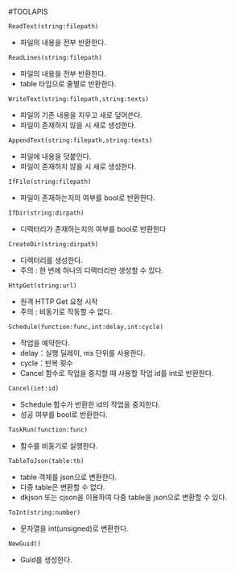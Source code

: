 #TOOLAPIS

```ReadText(string:filepath)```

 - 파일의 내용을 전부 반환한다.

```ReadLines(string:filepath)```

 - 파일의 내용을 전부 반환한다.
 - table 타입으로 줄별로 반환한다.

```WriteText(string:filepath,string:texts)```

 - 파일의 기존 내용을 지우고 새로 덮어쓴다.
 - 파일이 존재하지 않을 시 새로 생성한다.

```AppendText(string:filepath,string:texts)```

 - 파일에 내용을 덧붙인다.
 - 파일이 존재하지 않을 시 새로 생성한다.

```IfFile(string:filepath)```

 - 파일이 존재하는지의 여부를 bool로 반환한다.

```IfDir(string:dirpath)```

 - 디렉터리가 존재하는지의 여부를 bool로 반환한다

```CreateDir(string:dirpath)```

 - 디렉터리를 생성한다.
 - 주의 : 한 번에 하나의 디렉터리만 생성할 수 있다.

```HttpGet(string:url)```

 - 원격 HTTP Get 요청 시작
 - 주의 : 비동기로 작동할 수 없다.

```Schedule(function:func,int:delay,int:cycle)```

 - 작업을 예약한다.
 - delay：실행 딜레이, ms 단위를 사용한다.
 - cycle：반복 횟수
 - Cancel 함수로 작업을 중지할 때 사용할 작업 id를 int로 반환한다.

```Cancel(int:id)```

 - Schedule 함수가 반환한 id의 작업을 중지한다.
 - 성공 여부를 bool로 반환한다.

```TaskRun(function:func)```

 - 함수를 비동기로 실행한다.
 
```TableToJson(table:tb)```

 - table 객체를 json으로 변환한다.
 - 다중 table은 변환할 수 없다.
 - dkjson 또는 cjson을 이용하여 다중 table을 json으로 변환할 수 있다.

```ToInt(string:number)```

 - 문자열을 int(unsigned)로 변환한다.

```NewGuid()```

 - Guid를 생성한다.
